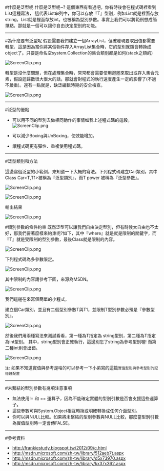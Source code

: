 #什麼是泛型呢
什麼是泛型呢~? 這個東西<T>有看過吧，你有時後會在程式碼裡看到List<T>這種寫法，
這代表List串列中，你可以存放『T』型別，例如List<string>就是裡面存放string，List<int>就是裡面存放int。<T>也被稱為型別參數。事實上我們可以將範例想成簡單點，那就是一個可以讓你自由決定型別的功能。

---

#為什麼要有泛型呢
假設需要我們建立一個ArrayList，但確發現要取出值都需要轉型，這是因為當你將某個物件存入ArrayList集合時，它的型別就隱含轉換成object了。只要是命名空system.Collection的集合類別都是如何(stack之類的)

![ScreenClip.png](http://user-image.logdown.io/user/13878/blog/13097/post/289984/t4y2DW3cRLqj5wrMS3Ea_ScreenClip.png)


轉型是沒什麼問題，但在處理集合時，常常都會需要使用迴圈來取出或存入集合元素，假設迴歸數很大很大的話，那就會對程式的執行速度產生一定的影響了(不過不嚴重)。還有一點就是，缺泛編輯時期的安全檢查。

![ScreenClip.png](http://user-image.logdown.io/user/13878/blog/13097/post/289984/SDgszgZRV26y4PyFxjIv_ScreenClip.png)


---

#泛型的優點
* 可以用不同的型別去做相同動作的事情如我上述程式碼的這段。
![ScreenClip.png](http://user-image.logdown.io/user/13878/blog/13097/post/289984/PRaZD6mgSMepZgimCsh6_ScreenClip.png)

* 可以減少Boxing與UnBoxing，使效能增加。
* 讓程式碼更有彈性、重複使用程式碼。

---

#泛型類別和方法

這邊寫個泛型的小範例，來知道一下大概的寫法。下列程式碼建立Car類別，其中Class Car<T,T1>被稱為『泛型類別』，而T power 被稱為『泛型參數』。

![ScreenClip.png](http://user-image.logdown.io/user/13878/blog/13097/post/289984/9XczePSTSGiosu2dbhQz_ScreenClip.png)

![ScreenClip.png](http://user-image.logdown.io/user/13878/blog/13097/post/289984/JSfwap0Q3aTGtbKYRPAa_ScreenClip.png)


輸出結果

![ScreenClip.png](http://user-image.logdown.io/user/13878/blog/13097/post/289984/Ii1cEkQuToiGfGxmQoRc_ScreenClip.png)



#類別參數的條件約束
既然泛型可以讓我們自由決定型別，但有時候太自由也不太好，那我們要著麼樣來約束呢?如下，其中『where』就是就是限制的關鍵字，而『T』就是受限制的型別參數，最後Class就是限制的內容。

![ScreenClip.png](http://user-image.logdown.io/user/13878/blog/13097/post/289984/oD34R9y8QvCixjKsevCH_ScreenClip.png)


下列程式碼為多參數限定。

![ScreenClip.png](http://user-image.logdown.io/user/13878/blog/13097/post/289984/5g1O0SCDQ7uYXORSZhPL_ScreenClip.png)


其中限制的內容請參考下圖，來源為MSDN。

![ScreenClip.png](http://user-image.logdown.io/user/13878/blog/13097/post/289984/SmWTzMz5QHaEf5XABiEI_ScreenClip.png)


我們這邊在來寫個簡單的小程式。

建立個Car類別，並且有二個型別參數T與T1，並限制T型別參數必預是『參數型別』。

![ScreenClip.png](http://user-image.logdown.io/user/13878/blog/13097/post/289984/VxyIQjsBT92LUgELQiko_ScreenClip.png)


然後我們用兩種寫法來測試看看，第一種為T指定為 string型別，第二種為T指定為int型別。
其中，string型別會正確執行，這邊別忘了string為參考型別喔! 而第二種int則會出錯。

![ScreenClip.png](http://user-image.logdown.io/user/13878/blog/13097/post/289984/miYOFd3lRgyuVpoXQUwY_ScreenClip.png)


`注`:
如果不知道實值與參考是啥的可以參考一下小弟寫的這篇`實值型別與參考型別的記憶體配置`

---

#未繫結的型別參數有幾項注意事項
* 無法使用!= 和 == 運算子，因為不能確定實體的型別引數是否會支援這些運算子。
* 這些參數可與System.Object相互轉換或明確轉換成任何介面型別。
* 你可以與NULL比較。如果將未繫結的型別參數與NULL比較，那麼當型別引數為實值型別時一定會傳FALSE。

---

#參考資料
* http://frankiestudy.blogspot.tw/2012/09/c.html
* http://msdn.microsoft.com/zh-tw/library/512aeb7t.aspx
* http://msdn.microsoft.com/zh-tw/library/d5x73970.aspx
* http://msdn.microsoft.com/zh-tw/library/kx37x362.aspx

